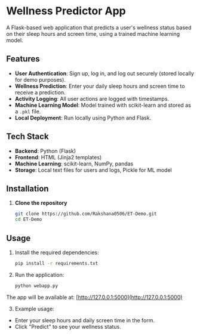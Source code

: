 # Wellness Predictor App

A Flask-based web application that predicts a user's wellness status based on their sleep hours and screen time, using a trained machine learning model.

## Features
- **User Authentication**: Sign up, log in, and log out securely (stored locally for demo purposes).
- **Wellness Prediction**: Enter your daily sleep hours and screen time to receive a prediction.
- **Activity Logging**: All user actions are logged with timestamps.
- **Machine Learning Model**: Model trained with scikit-learn and stored as a `.pkl` file.
- **Local Deployment**: Run locally using Python and Flask.

## Tech Stack
- **Backend**: Python (Flask)
- **Frontend**: HTML (Jinja2 templates)
- **Machine Learning**: scikit-learn, NumPy, pandas
- **Storage**: Local text files for users and logs, Pickle for ML model

## Installation

1. **Clone the repository**
   ```bash
   git clone https://github.com/Rakshana0506/ET-Demo.git
   cd ET-Demo
## Usage

1. Install the required dependencies:
   ```bash
   pip install -r requirements.txt
2. Run the application:
   ```bash
   python webapp.py
The app will be available at: [http://127.0.0.1:5000](http://127.0.0.1:5000)

3. Example usage:
- Enter your sleep hours and daily screen time in the form.
- Click "Predict" to see your wellness status.


